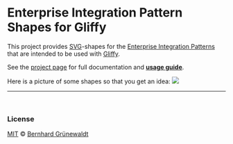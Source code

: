 # Enterprise Integration Pattern Shapes for Gliffy


This project provides [SVG](http://de.wikipedia.org/wiki/Scalable_Vector_Graphics)-shapes for the [Enterprise Integration Patterns](http://www.eaipatterns.com/toc.html) that are intended to be used with [Gliffy](http://www.gliffy.com/).

See the [project page](http://comsysto.github.io/enterprise-integration-pattern-shapes-for-gliffy/) for full documentation and **[usage guide](http://comsysto.github.io/enterprise-integration-pattern-shapes-for-gliffy/#usage-guide)**.

Here is a picture of some shapes so that you get an idea:
![](https://comsysto.github.io/enterprise-integration-pattern-shapes-for-gliffy/docimg/demo.png)



-----

&nbsp;

### License

[MIT](./LICENSE) © [Bernhard Grünewaldt](https://github.com/clouless)
